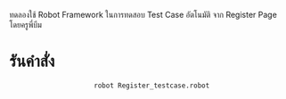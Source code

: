 ทดลองใช้ Robot Framework ในการทดสอบ Test Case อัตโนมัติ
จาก Register Page โดยครูพี่บีม
# รันคำสั่ง
<div align="center"> 
  <pre><code> robot Register_testcase.robot</code></pre>
</div>
